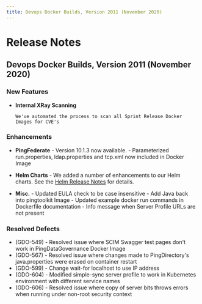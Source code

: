 ```yaml
---
title: Devops Docker Builds, Version 2011 (November 2020)
---
```

# Release Notes

## Devops Docker Builds, Version 2011 (November 2020)

### New Features

- **Internal XRay Scanning**

      We've automated the process to scan all Sprint Release Docker Images for CVE's

### Enhancements

- **PingFederate**
      - Version 10.1.3 now available.
      - Parameterized run.properties, ldap.properties and tcp.xml now included in Docker Image

- **Helm Charts**
      - We added a number of enhancements to our Helm charts. See the [Helm Release Notes](https://helm.pingidentity.com/release-notes/) for details.

- **Misc.**
      - Updated EULA check to be case insensitive
      - Add Java back into pingtoolkit Image
      - Updated example docker run commands in Dockerfile documentation
      - Info message when Server Profile URLs are not present

### Resolved Defects

- (GDO-549) - Resolved issue where SCIM Swagger test pages don't work in PingDataGovernance Docker Image
- (GDO-567) - Resolved issue where changes made to PingDirectory's java.properties were erased on container restart
- (GDO-599) - Change wait-for localhost to use IP address
- (GDO-604) - Modified simple-sync server profile to work in Kubernetes environment with different service names
- (GDO-606) - Resolved issue where copy of server bits throws errors when running under non-root security context

